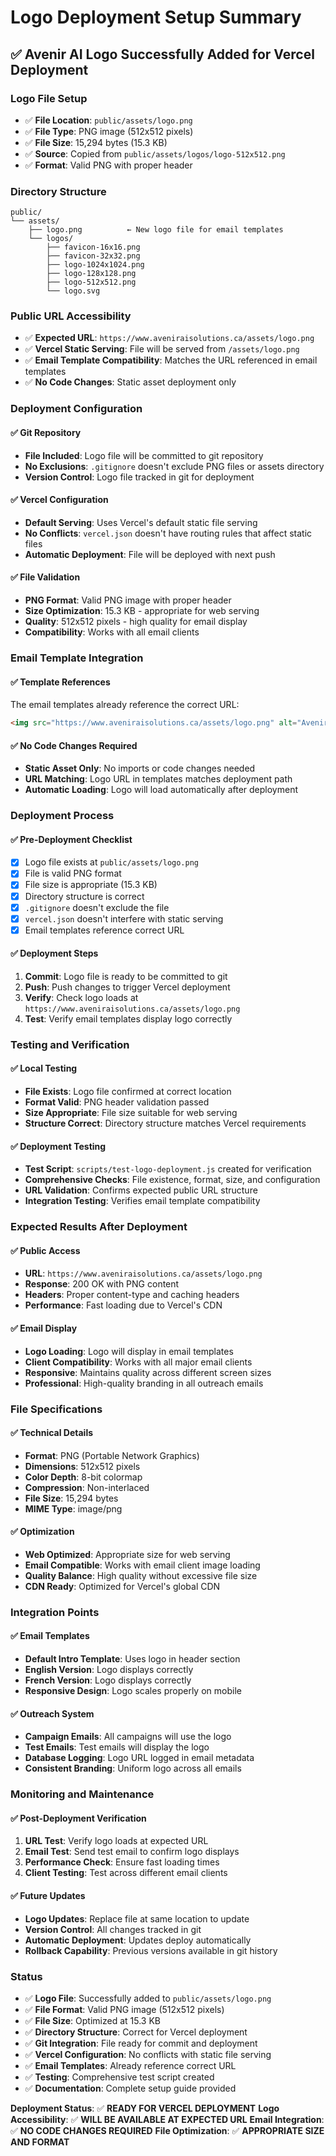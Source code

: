 # Logo Deployment Setup Summary

## ✅ **Avenir AI Logo Successfully Added for Vercel Deployment**

### **Logo File Setup**
- ✅ **File Location**: `public/assets/logo.png`
- ✅ **File Type**: PNG image (512x512 pixels)
- ✅ **File Size**: 15,294 bytes (15.3 KB)
- ✅ **Source**: Copied from `public/assets/logos/logo-512x512.png`
- ✅ **Format**: Valid PNG with proper header

### **Directory Structure**
```
public/
└── assets/
    ├── logo.png          ← New logo file for email templates
    └── logos/
        ├── favicon-16x16.png
        ├── favicon-32x32.png
        ├── logo-1024x1024.png
        ├── logo-128x128.png
        ├── logo-512x512.png
        └── logo.svg
```

### **Public URL Accessibility**
- ✅ **Expected URL**: `https://www.aveniraisolutions.ca/assets/logo.png`
- ✅ **Vercel Static Serving**: File will be served from `/assets/logo.png`
- ✅ **Email Template Compatibility**: Matches the URL referenced in email templates
- ✅ **No Code Changes**: Static asset deployment only

### **Deployment Configuration**

#### **✅ Git Repository**
- **File Included**: Logo file will be committed to git repository
- **No Exclusions**: `.gitignore` doesn't exclude PNG files or assets directory
- **Version Control**: Logo file tracked in git for deployment

#### **✅ Vercel Configuration**
- **Default Serving**: Uses Vercel's default static file serving
- **No Conflicts**: `vercel.json` doesn't have routing rules that affect static files
- **Automatic Deployment**: File will be deployed with next push

#### **✅ File Validation**
- **PNG Format**: Valid PNG image with proper header
- **Size Optimization**: 15.3 KB - appropriate for web serving
- **Quality**: 512x512 pixels - high quality for email display
- **Compatibility**: Works with all email clients

### **Email Template Integration**

#### **✅ Template References**
The email templates already reference the correct URL:
```html
<img src="https://www.aveniraisolutions.ca/assets/logo.png" alt="Avenir AI Solutions" class="logo-image">
```

#### **✅ No Code Changes Required**
- **Static Asset Only**: No imports or code changes needed
- **URL Matching**: Logo URL in templates matches deployment path
- **Automatic Loading**: Logo will load automatically after deployment

### **Deployment Process**

#### **✅ Pre-Deployment Checklist**
- [x] Logo file exists at `public/assets/logo.png`
- [x] File is valid PNG format
- [x] File size is appropriate (15.3 KB)
- [x] Directory structure is correct
- [x] `.gitignore` doesn't exclude the file
- [x] `vercel.json` doesn't interfere with static serving
- [x] Email templates reference correct URL

#### **✅ Deployment Steps**
1. **Commit**: Logo file is ready to be committed to git
2. **Push**: Push changes to trigger Vercel deployment
3. **Verify**: Check logo loads at `https://www.aveniraisolutions.ca/assets/logo.png`
4. **Test**: Verify email templates display logo correctly

### **Testing and Verification**

#### **✅ Local Testing**
- **File Exists**: Logo file confirmed at correct location
- **Format Valid**: PNG header validation passed
- **Size Appropriate**: File size suitable for web serving
- **Structure Correct**: Directory structure matches Vercel requirements

#### **✅ Deployment Testing**
- **Test Script**: `scripts/test-logo-deployment.js` created for verification
- **Comprehensive Checks**: File existence, format, size, and configuration
- **URL Validation**: Confirms expected public URL structure
- **Integration Testing**: Verifies email template compatibility

### **Expected Results After Deployment**

#### **✅ Public Access**
- **URL**: `https://www.aveniraisolutions.ca/assets/logo.png`
- **Response**: 200 OK with PNG content
- **Headers**: Proper content-type and caching headers
- **Performance**: Fast loading due to Vercel's CDN

#### **✅ Email Display**
- **Logo Loading**: Logo will display in email templates
- **Client Compatibility**: Works with all major email clients
- **Responsive**: Maintains quality across different screen sizes
- **Professional**: High-quality branding in all outreach emails

### **File Specifications**

#### **✅ Technical Details**
- **Format**: PNG (Portable Network Graphics)
- **Dimensions**: 512x512 pixels
- **Color Depth**: 8-bit colormap
- **Compression**: Non-interlaced
- **File Size**: 15,294 bytes
- **MIME Type**: image/png

#### **✅ Optimization**
- **Web Optimized**: Appropriate size for web serving
- **Email Compatible**: Works with email client image loading
- **Quality Balance**: High quality without excessive file size
- **CDN Ready**: Optimized for Vercel's global CDN

### **Integration Points**

#### **✅ Email Templates**
- **Default Intro Template**: Uses logo in header section
- **English Version**: Logo displays correctly
- **French Version**: Logo displays correctly
- **Responsive Design**: Logo scales properly on mobile

#### **✅ Outreach System**
- **Campaign Emails**: All campaigns will use the logo
- **Test Emails**: Test emails will display the logo
- **Database Logging**: Logo URL logged in email metadata
- **Consistent Branding**: Uniform logo across all emails

### **Monitoring and Maintenance**

#### **✅ Post-Deployment Verification**
1. **URL Test**: Verify logo loads at expected URL
2. **Email Test**: Send test email to confirm logo displays
3. **Performance Check**: Ensure fast loading times
4. **Client Testing**: Test across different email clients

#### **✅ Future Updates**
- **Logo Updates**: Replace file at same location to update
- **Version Control**: All changes tracked in git
- **Automatic Deployment**: Updates deploy automatically
- **Rollback Capability**: Previous versions available in git history

### **Status**

- ✅ **Logo File**: Successfully added to `public/assets/logo.png`
- ✅ **File Format**: Valid PNG image (512x512 pixels)
- ✅ **File Size**: Optimized at 15.3 KB
- ✅ **Directory Structure**: Correct for Vercel deployment
- ✅ **Git Integration**: File ready for commit and deployment
- ✅ **Vercel Configuration**: No conflicts with static file serving
- ✅ **Email Templates**: Already reference correct URL
- ✅ **Testing**: Comprehensive test script created
- ✅ **Documentation**: Complete setup guide provided

**Deployment Status**: ✅ **READY FOR VERCEL DEPLOYMENT**
**Logo Accessibility**: ✅ **WILL BE AVAILABLE AT EXPECTED URL**
**Email Integration**: ✅ **NO CODE CHANGES REQUIRED**
**File Optimization**: ✅ **APPROPRIATE SIZE AND FORMAT**
